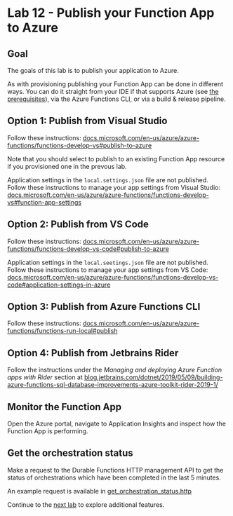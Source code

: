 # Lab 12 -  Publish your Function App to Azure

## Goal

The goals of this lab is to publish your application to Azure.

As with provisioning publishing your Function App can be done in different ways. You can do it straight from your IDE if that supports Azure (see [the prerequisites](00_prerequisites.md)), via the Azure Functions CLI, or via a build & release pipeline.

## Option 1: Publish from Visual Studio

Follow these instructions: [docs.microsoft.com/en-us/azure/azure-functions/functions-develop-vs#publish-to-azure](https://docs.microsoft.com/en-us/azure/azure-functions/functions-develop-vs#publish-to-azure)

Note that you should select to publish to an existing Function App resource if you provisioned one in the prevous lab.

Application settings in the `local.settings.json` file are not published. Follow these instructions to manage your app settings from Visual Studio: [docs.microsoft.com/en-us/azure/azure-functions/functions-develop-vs#function-app-settings](https://docs.microsoft.com/en-us/azure/azure-functions/functions-develop-vs#function-app-settings)

## Option 2: Publish from VS Code

Follow these instructions: [docs.microsoft.com/en-us/azure/azure-functions/functions-develop-vs-code#publish-to-azure](https://docs.microsoft.com/en-us/azure/azure-functions/functions-develop-vs-code?tabs=nodejs#publish-to-azure)

Application settings in the `local.seetings.json` file are not published. Follow these instructions to manage your app settings from VS Code: [docs.microsoft.com/en-us/azure/azure-functions/functions-develop-vs-code#application-settings-in-azure](https://docs.microsoft.com/en-us/azure/azure-functions/functions-develop-vs-code?tabs=nodejs#application-settings-in-azure)

## Option 3: Publish from Azure Functions CLI

Follow these instructions: [docs.microsoft.com/en-us/azure/azure-functions/functions-run-local#publish](https://docs.microsoft.com/en-us/azure/azure-functions/functions-run-local#publish)

## Option 4: Publish from Jetbrains Rider

Follow the instructions under the _Managing and deploying Azure Function apps with Rider_ section at [blog.jetbrains.com/dotnet/2019/05/09/building-azure-functions-sql-database-improvements-azure-toolkit-rider-2019-1/](https://blog.jetbrains.com/dotnet/2019/05/09/building-azure-functions-sql-database-improvements-azure-toolkit-rider-2019-1/)

## Monitor the Function App

Open the Azure portal, navigate to Application Insights and inspect how the Function App is performing.

## Get the orchestration status

Make a request to the Durable Functions HTTP management API to get the status of orchestrations which have been completed in the last 5 minutes.

An example request is available in [get_orchestration_status.http](../http/get_orchestration_status.http)

Continue to the [next lab](13_additional_features.md) to explore additional features.